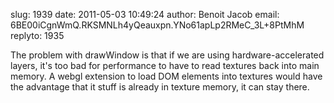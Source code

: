 slug:    1939
date:    2011-05-03 10:49:24
author:  Benoit Jacob
email:   6BE00iCgnWmQ.RKSMNLh4yQeauxpn.YNo61apLp2RMeC_3L+8PtMhM
replyto: 1935

The problem with drawWindow is that if we are using
hardware-accelerated layers, it's too bad for performance to have to
read textures back into main memory. A webgl extension to load DOM
elements into textures would have the advantage that it stuff is
already in texture memory, it can stay there.
